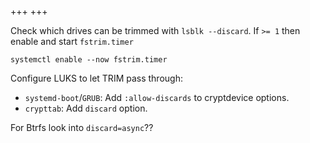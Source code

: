 +++
+++

Check which drives can be trimmed with `lsblk --discard`.
If `>= 1` then enable and start `fstrim.timer`

    systemctl enable --now fstrim.timer

Configure LUKS to let TRIM pass through:

  - `systemd-boot`/`GRUB`: Add `:allow-discards` to cryptdevice options.
  - `crypttab`: Add `discard` option.

For Btrfs look into `discard=async`??
